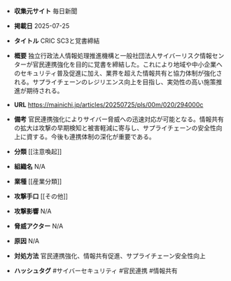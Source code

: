 - **収集元サイト**
毎日新聞

- **掲載日**
2025-07-25

- **タイトル**
CRIC SC3と覚書締結

- **概要**
独立行政法人情報処理推進機構と一般社団法人サイバーリスク情報センターが官民連携強化を目的に覚書を締結した。これにより地域や中小企業へのセキュリティ普及促進に加え、業界を超えた情報共有と協力体制が強化される。サプライチェーンのレジリエンス向上を目指し、実効性の高い施策推進が期待される。

- **URL**
https://mainichi.jp/articles/20250725/pls/00m/020/294000c

- **備考**
官民連携強化によりサイバー脅威への迅速対応が可能となる。情報共有の拡大は攻撃の早期検知と被害軽減に寄与し、サプライチェーンの安全性向上に資する。今後も連携体制の深化が重要である。

- **分類**
[[注意喚起]]

- **組織名**
N/A

- **業種**
[[産業分類]]

- **攻撃手口**
[[その他]]

- **攻撃影響**
N/A

- **脅威アクター**
N/A

- **原因**
N/A

- **対処方法**
官民連携強化、情報共有促進、サプライチェーン安全性向上

- **ハッシュタグ**
#サイバーセキュリティ #官民連携 #情報共有
